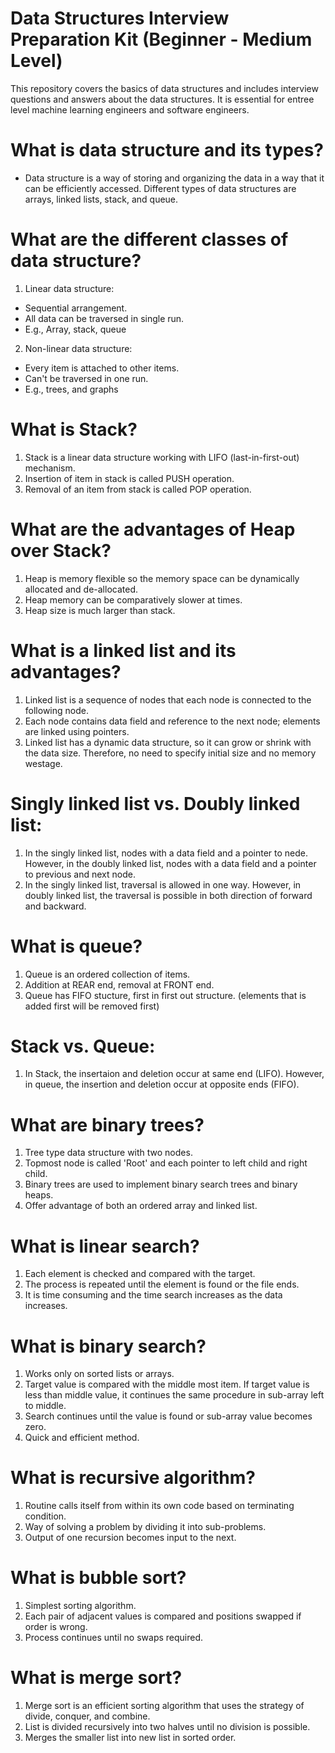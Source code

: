 # Data Structures Interview Preparation Kit (Beginner - Medium Level)
 This repository covers the basics of data structures and includes interview questions and answers about the data structures. It is essential for entree level machine learning engineers and software engineers. 

# What is data structure and its types?
- Data structure is a way of storing and organizing the data in a way that it can be efficiently accessed. Different types of data structures are arrays, linked lists, stack, and queue.

# What are the different classes of data structure?
1. Linear data structure: 
 - Sequential arrangement.
 - All data can be traversed in single run.
 - E.g., Array, stack, queue

2. Non-linear data structure:
 - Every item is attached to other items.
 - Can't be traversed in one run.
 - E.g., trees, and graphs

# What is Stack?
1. Stack is a linear data structure working with LIFO (last-in-first-out) mechanism.
2. Insertion of item in stack is called PUSH operation.
3. Removal of an item from stack is called POP operation.

# What are the advantages of Heap over Stack?
1. Heap is memory flexible so the memory space can be dynamically allocated and de-allocated.
2. Heap memory can be comparatively slower at times.
3. Heap size is much larger than stack.

# What is a linked list and its advantages?
1. Linked list is a sequence of nodes that each node is connected to the following node.
2. Each node contains data field and reference to the next node; elements are linked using pointers.
3. Linked list has a dynamic data structure, so it can grow or shrink with the data size. Therefore, no need to specify initial size and no memory westage.

# Singly linked list vs. Doubly linked list:
1. In the singly linked list, nodes with a data field and a pointer to nede. However, in the doubly linked list, nodes with a data field and a pointer to previous and next node.
2. In the singly linked list, traversal is allowed in one way. However, in doubly linked list, the traversal is possible in both direction of forward and backward.

# What is queue?
1. Queue is an ordered collection of items.
2. Addition at REAR end, removal at FRONT end.
3. Queue has FIFO stucture, first in first out structure. (elements that is added first will be removed first)

# Stack vs. Queue:
1. In Stack, the insertaion and deletion occur at same end (LIFO). However, in queue, the insertion and deletion occur at opposite ends (FIFO).

# What are binary trees?
1. Tree type data structure with two nodes.
2. Topmost node is called 'Root' and each pointer to left child and right child.
3. Binary trees are used to implement binary search trees and binary heaps.
4. Offer advantage of both an ordered array and linked list.

# What is linear search?
1. Each element is checked and compared with the target.
2. The process is repeated until the element is found or the file ends.
3. It is time consuming and the time search increases as the data increases.

# What is binary search?
1. Works only on sorted lists or arrays.
2. Target value is compared with the middle most item. If target value is less than middle value, it continues the same procedure in sub-array left to middle.
3. Search continues until the value is found or sub-array value becomes zero.
4. Quick and efficient method.

# What is recursive algorithm?
1. Routine calls itself from within its own code based on terminating condition.
2. Way of solving a problem by dividing it into sub-problems.
3. Output of one recursion becomes input to the next.

# What is bubble sort?
1. Simplest sorting algorithm.
2. Each pair of adjacent values is compared and positions swapped if order is wrong.
3. Process continues until no swaps required.

# What is merge sort?
1. Merge sort is an efficient sorting algorithm that uses the strategy of divide, conquer, and combine.
2. List is divided recursively into two halves until no division is possible.
3. Merges the smaller list into new list in sorted order.

